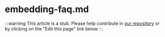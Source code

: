 # embedding-faq.md

:::warning
This article is a stub. Please help contribute in [our repository](https://github.com/lisp-docs/lisp-docs.github.io) or by clicking on the "Edit this page" link below
:::
